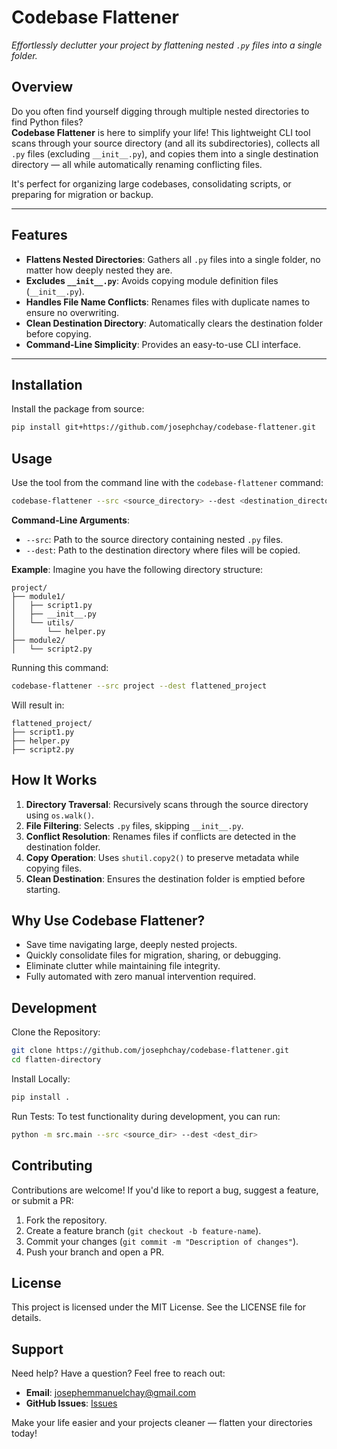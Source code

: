 # **Codebase Flattener**  

*Effortlessly declutter your project by flattening nested `.py` files into a single folder.*

## **Overview**

Do you often find yourself digging through multiple nested directories to find Python files?  
**Codebase Flattener** is here to simplify your life! This lightweight CLI tool scans through your source directory (and all its subdirectories), collects all `.py` files (excluding `__init__.py`), and copies them into a single destination directory — all while automatically renaming conflicting files. 

It's perfect for organizing large codebases, consolidating scripts, or preparing for migration or backup.

---

## **Features**
- **Flattens Nested Directories**: Gathers all `.py` files into a single folder, no matter how deeply nested they are.
- **Excludes `__init__.py`**: Avoids copying module definition files (`__init__.py`).
- **Handles File Name Conflicts**: Renames files with duplicate names to ensure no overwriting.
- **Clean Destination Directory**: Automatically clears the destination folder before copying.
- **Command-Line Simplicity**: Provides an easy-to-use CLI interface.

---

## **Installation**

Install the package from source:

```bash
pip install git+https://github.com/josephchay/codebase-flattener.git
```

## **Usage**
Use the tool from the command line with the `codebase-flattener` command:

```bash
codebase-flattener --src <source_directory> --dest <destination_directory>
```

**Command-Line Arguments**:
* `--src`: Path to the source directory containing nested `.py` files.
* `--dest`: Path to the destination directory where files will be copied.

**Example**:
Imagine you have the following directory structure:

```
project/
├── module1/
│   ├── script1.py
│   ├── __init__.py
│   └── utils/
│       └── helper.py
├── module2/
│   └── script2.py
```

Running this command:

```bash
codebase-flattener --src project --dest flattened_project
```

Will result in:

```
flattened_project/
├── script1.py
├── helper.py
├── script2.py
```

## **How It Works**
1. **Directory Traversal**: Recursively scans through the source directory using `os.walk()`.
2. **File Filtering**: Selects `.py` files, skipping `__init__.py`.
3. **Conflict Resolution**: Renames files if conflicts are detected in the destination folder.
4. **Copy Operation**: Uses `shutil.copy2()` to preserve metadata while copying files.
5. **Clean Destination**: Ensures the destination folder is emptied before starting.

## **Why Use Codebase Flattener?**
* Save time navigating large, deeply nested projects.
* Quickly consolidate files for migration, sharing, or debugging.
* Eliminate clutter while maintaining file integrity.
* Fully automated with zero manual intervention required.

## **Development**
Clone the Repository:

```bash
git clone https://github.com/josephchay/codebase-flattener.git
cd flatten-directory
```

Install Locally:

```bash
pip install .
```

Run Tests:
To test functionality during development, you can run:

```bash
python -m src.main --src <source_dir> --dest <dest_dir>
```

## **Contributing**
Contributions are welcome! If you'd like to report a bug, suggest a feature, or submit a PR:
1. Fork the repository.
2. Create a feature branch (`git checkout -b feature-name`).
3. Commit your changes (`git commit -m "Description of changes"`).
4. Push your branch and open a PR.

## **License**
This project is licensed under the MIT License. See the LICENSE file for details.

## **Support**
Need help? Have a question? Feel free to reach out:
* **Email**: josephemmanuelchay@gmail.com
* **GitHub Issues**: [Issues](https://github.com/josephchay/codebase-flattener/issues)

Make your life easier and your projects cleaner — flatten your directories today!
